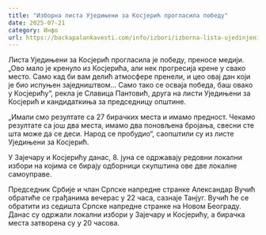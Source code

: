 ```yaml
---
title: "Изборна листа Уједињени за Косјерић прогласила победу"
date: 2025-07-21
category: Инфо
url: https://backapalankavesti.com/info/izbori/izborna-lista-ujedinjeni-za-kosjeric-proglasila-pobedu/
---
```


Листа Уједињени за Косјерић прогласила је победу, преносе медији. „Ово мало је кренуло из Косјерића, али нек прогресија крене у свако место. Само кад би вам делић атмосфере пренели, и цео овај дан који је био испуњен заједништвом… Само тако се осваја победа, баш овако у Косјерићу“, рекла је Славица Пантовић, друга на листи Уједињени за Косјерић и кандидаткиња за председницу општине.

„Имали смо резултате са 27 бирачких места и имамо предност. Чекамо резултате са још два места, имамо два поновљена бројања, свесни сте шта може да се деси. Народ се пробудио“, саопштили су из листе Уједињени за Косјерић.

У Зајечару и Косјерићу данас, 8. јуна се одржавају редовни локални избори на којима се бирају одборници скупштина ове две локалне самоуправе.

Председник Србије и члан Српске напредне странке Александар Вучић обратиће се грађанима вечерас у 22 часа, сазнаје Танјуг. Вучић ће се обратити из седишта Српске напредне странке на Новом Београду. Данас су одржали локални избори у Зајечару и Косјерићу, а бирачка места затворена су у 20 часова.
